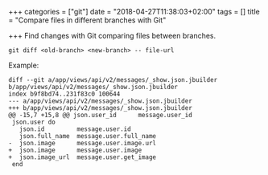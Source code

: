 +++
categories = ["git"]
date = "2018-04-27T11:38:03+02:00"
tags = []
title = "Compare files in different branches with Git"

+++
Find changes with Git comparing files between branches.

<!--more-->

    git diff <old-branch> <new-branch> -- file-url

Example:

    diff --git a/app/views/api/v2/messages/_show.json.jbuilder b/app/views/api/v2/messages/_show.json.jbuilder
    index b9f8bd74..231f83c0 100644
    --- a/app/views/api/v2/messages/_show.json.jbuilder
    +++ b/app/views/api/v2/messages/_show.json.jbuilder
    @@ -15,7 +15,8 @@ json.user_id      message.user_id
     json.user do
       json.id         message.user.id
       json.full_name  message.user.full_name
    -  json.image      message.user.image.url
    +  json.image      message.user.image
    +  json.image_url  message.user.get_image
     end
    